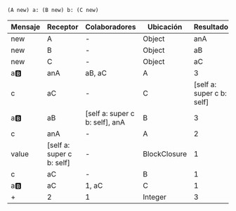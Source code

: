 ```smalltalk
(A new) a: (B new) b: (C new)
```

|Mensaje|Receptor|Colaboradores|Ubicación|Resultado|           
|-------|--------|-------------|---------|---------|
|new|A|-|Object|anA|
|new|B|-|Object|aB|
|new|C|-|Object|aC|
|a:b:|anA|aB, aC|A|3|
|c|aC|-|C| [self a: super c b: self]|
|a:b:|aB|[self a: super c b: self], anA|B|3|
|c|anA|-|A|2|
|value|[self a: super c b: self]|-|BlockClosure|1|
|c|aC|-|B|1|
|a:b:|aC|1, aC|C|1|
|+|2|1|Integer|3|
